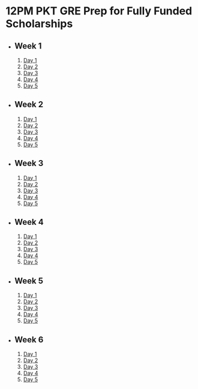 # 12PM PKT GRE Prep for Fully Funded Scholarships

- ## Week 1

   1. [Day 1](https://www.facebook.com/iCodeguru/videos/1676756909569867)
   2. [Day 2](https://www.facebook.com/iCodeguru/videos/4055039318052921)
   3. [Day 3](https://www.facebook.com/iCodeguru/videos/1160166355627884)
   4. [Day 4](https://www.facebook.com/iCodeguru/videos/955304302625270)
   5. [Day 5](https://www.facebook.com/iCodeguru/videos/1666110684118734)

- ## Week 2

   1. [Day 1](https://www.facebook.com/iCodeguru/videos/2434624516881512)
   2. [Day 2](https://www.facebook.com/iCodeguru/videos/602282695820112)
   3. [Day 3](https://www.facebook.com/iCodeguru/videos/577721231721919)
   4. [Day 4](https://www.facebook.com/iCodeguru/videos/1321876968839597)
   5. [Day 5](https://www.facebook.com/iCodeguru/videos/1024190369484703)

- ## Week 3

   1. [Day 1](https://www.facebook.com/iCodeguru/videos/1122933812338403)
   2. [Day 2](https://www.facebook.com/iCodeguru/videos/1508062783193758)
   3. [Day 3](https://www.facebook.com/iCodeguru/videos/606697075340488)
   4. [Day 4](https://www.facebook.com/iCodeguru/videos/2638647026525148)
   5. [Day 5](https://www.facebook.com/iCodeguru/videos/1351414396216206)

- ## Week 4

   1. [Day 1](https://www.facebook.com/iCodeguru/videos/611821894733329)
   2. [Day 2](https://www.facebook.com/iCodeguru/videos/1632572117345249)
   3. [Day 3](https://www.facebook.com/iCodeguru/videos/606697075340488)
   4. [Day 4](https://www.facebook.com/iCodeguru/videos/460350267146482)
   5. [Day 5](https://www.facebook.com/iCodeguru/videos/2936617059823876)

- ## Week 5

   1. [Day 1](https://www.facebook.com/watch/?v=1826143191520191)
   2. [Day 2](https://www.facebook.com/watch/?v=621973090335675)
   3. [Day 3]()
   4. [Day 4](https://www.facebook.com/iCodeguru/videos/1260310628371954)
   5. [Day 5](https://www.facebook.com/iCodeguru/videos/1137746271322202)

- ## Week 6

   1. [Day 1](https://www.facebook.com/watch/?v=929255256078466)
   2. [Day 2](https://www.facebook.com/watch/?v=1172982881171568)
   3. [Day 3](https://www.facebook.com/watch/?v=630776856198810)
   4. [Day 4](https://www.facebook.com/watch/?v=1158863642150067)
   5. [Day 5](https://www.facebook.com/watch/?v=549798148093186)

<!-- - ## Week 7

   1. [Day 1](https://www.facebook.com/watch/?v=934028238494517)
   2. [Day 2](https://www.facebook.com/iCodeguru/videos/9240864569334765)
   3. [Day 3](https://www.facebook.com/iCodeguru/videos/1815535355859219)
   4. [Day 4](https://www.facebook.com/iCodeguru/videos/2643392055850688)
   5. [Day 5]() -->

<!-- - ## Week 

   1. [Day 1]()
   2. [Day 2]()
   3. [Day 3]()
   4. [Day 4]()
   5. [Day 5]() -->